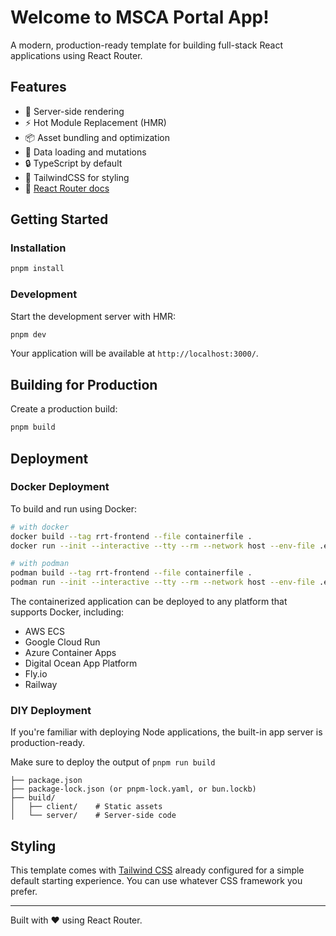# Welcome to MSCA Portal App!

A modern, production-ready template for building full-stack React applications using React Router.

## Features

- 🚀 Server-side rendering
- ⚡️ Hot Module Replacement (HMR)
- 📦 Asset bundling and optimization
- 🔄 Data loading and mutations
- 🔒 TypeScript by default
- 🎉 TailwindCSS for styling
- 📖 [React Router docs](https://reactrouter.com/)

## Getting Started

### Installation

```bash
pnpm install
```

### Development

Start the development server with HMR:

```bash
pnpm dev
```

Your application will be available at `http://localhost:3000/`.

## Building for Production

Create a production build:

```bash
pnpm build
```

## Deployment

### Docker Deployment

To build and run using Docker:

```bash
# with docker
docker build --tag rrt-frontend --file containerfile .
docker run --init --interactive --tty --rm --network host --env-file .env --name rrt-frontend rrt-frontend

# with podman
podman build --tag rrt-frontend --file containerfile .
podman run --init --interactive --tty --rm --network host --env-file .env --name rrt-frontend rrt-frontend
```

The containerized application can be deployed to any platform that supports Docker, including:

- AWS ECS
- Google Cloud Run
- Azure Container Apps
- Digital Ocean App Platform
- Fly.io
- Railway

### DIY Deployment

If you're familiar with deploying Node applications, the built-in app server is production-ready.

Make sure to deploy the output of `pnpm run build`

```
├── package.json
├── package-lock.json (or pnpm-lock.yaml, or bun.lockb)
├── build/
│   ├── client/    # Static assets
│   └── server/    # Server-side code
```

## Styling

This template comes with [Tailwind CSS](https://tailwindcss.com/) already configured for a simple default starting experience. You can use whatever CSS framework you prefer.

---

Built with ❤️ using React Router.
